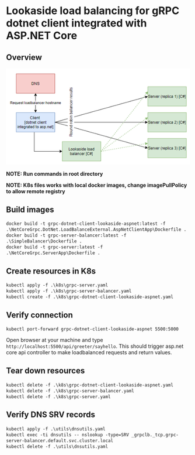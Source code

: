 # Lookaside load balancing for gRPC dotnet client integrated with ASP.NET Core

## Overview

![Overview](./overview.PNG)

__NOTE: Run commands in root directory__

__NOTE: K8s files works with local docker images, change imagePullPolicy to allow remote registry__

## Build images
```
docker build -t grpc-dotnet-client-lookaside-aspnet:latest -f .\NetCoreGrpc.DotNet.LoadBalanceExternal.AspNetClientApp\Dockerfile .
docker build -t grpc-server-balancer:latest -f .\SimpleBalancer\Dockerfile .
docker build -t grpc-server:latest -f .\NetCoreGrpc.ServerApp\Dockerfile .
```

## Create resources in K8s
```
kubectl apply -f .\k8s\grpc-server.yaml
kubectl apply -f .\k8s\grpc-server-balancer.yaml
kubectl create -f .\k8s\grpc-dotnet-client-lookaside-aspnet.yaml
```

## Verify connection
```
kubectl port-forward grpc-dotnet-client-lookaside-aspnet 5500:5000
```

Open browser at your machine and type `http://localhost:5500/api/greeter/sayhello`. This should trigger asp.net core api controller to make loadbalanced requests and return values. 

## Tear down resources
```
kubectl delete -f .\k8s\grpc-dotnet-client-lookaside-aspnet.yaml
kubectl delete -f .\k8s\grpc-server-balancer.yaml
kubectl delete -f .\k8s\grpc-server.yaml
```

## Verify DNS SRV records
```
kubectl apply -f .\utils\dnsutils.yaml
kubectl exec -ti dnsutils -- nslookup -type=SRV _grpclb._tcp.grpc-server-balancer.default.svc.cluster.local
kubectl delete -f .\utils\dnsutils.yaml
```
